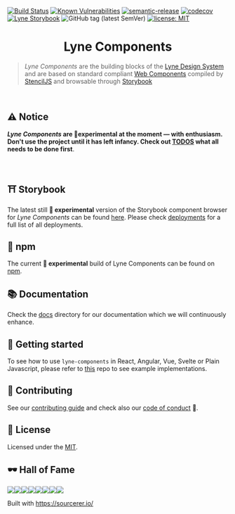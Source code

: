 [![Build Status](https://travis-ci.org/lyne-design-system/lyne-components.svg?branch=master)](https://travis-ci.org/lyne-design-system/lyne-components) [![Known Vulnerabilities](https://snyk.io/test/github/lyne-design-system/lyne-components/badge.svg)](https://snyk.io/test/github/lyne-design-system/lyne-components) [![semantic-release](https://img.shields.io/badge/%20%20%F0%9F%93%A6%F0%9F%9A%80-semantic--release-e10079.svg)](https://github.com/semantic-release/semantic-release) [![codecov](https://codecov.io/gh/lyne-design-system/lyne-components/branch/master/graph/badge.svg)](https://codecov.io/gh/lyne-design-system/lyne-components) [![Lyne Storybook](https://cdn.jsdelivr.net/gh/storybookjs/brand@master/badge/badge-storybook.svg)](https://lyne-components-storybook.netlify.com) ![GitHub tag (latest SemVer)](https://img.shields.io/github/v/tag/lyne-design-system/lyne-components?label=release) [![license: MIT](https://img.shields.io/badge/License-MIT-green.svg)](https://opensource.org/licenses/MIT)

<h1 align="center">
  Lyne Components
</h1>

> *Lyne Components* are the building blocks of the [Lyne Design System](/docs/GLOSSARY.md#lyne)
> and are based on standard compliant [Web Components](/docs/GLOSSARY.md#web-components) 
> compiled by [StencilJS](/docs/GLOSSARY.md#stenciljs) and
> browsable through [Storybook](/docs/GLOSSARY.md#storybook)

<br>

## ⚠️ Notice
***Lyne Components* are 🧪experimental at the moment — with enthusiasm.<br>Don't use the project until it has left infancy. Check out [TODOS](./TODOS.md) what all needs to be done first**.

<br>


## ⛩️ Storybook
The latest still **🧪 experimental** version of the Storybook component browser for *Lyne Components* can be found [here](https://lyne-components-storybook.netlify.com).
Please check [deployments](https://lyne-components-deployments.netlify.com)  for a full list of all deployments.

## 🚀 npm
The current **🧪 experimental** build of Lyne Components can be found on [npm](https://www.npmjs.com/package/lyne-test).

## 📚 Documentation
Check the [docs](docs/README.md) directory for our documentation which we will continuously enhance.

## 🧰 Getting started
To see how to use `lyne-components` in React, Angular, Vue, Svelte or Plain Javascript, please refer to [this](https://github.com/lyne-design-system/lyne-getting-started) repo to see example implementations.

## 🙌 Contributing
See our [contributing guide](/.github/CONTRIBUTING.md) and check also our [code of conduct](/.github/CODE_OF_CONDUCT.md) 👀.

## 📝 License
Licensed under the [MIT](/LICENSE).

## 🕶️ Hall of Fame
[![](https://sourcerer.io/fame/lyne-admin/lyne-design-system/lyne-components/images/0)](https://sourcerer.io/fame/lyne-admin/lyne-design-system/lyne-components/links/0)[![](https://sourcerer.io/fame/lyne-admin/lyne-design-system/lyne-components/images/1)](https://sourcerer.io/fame/lyne-admin/lyne-design-system/lyne-components/links/1)[![](https://sourcerer.io/fame/lyne-admin/lyne-design-system/lyne-components/images/2)](https://sourcerer.io/fame/lyne-admin/lyne-design-system/lyne-components/links/2)[![](https://sourcerer.io/fame/lyne-admin/lyne-design-system/lyne-components/images/3)](https://sourcerer.io/fame/lyne-admin/lyne-design-system/lyne-components/links/3)[![](https://sourcerer.io/fame/lyne-admin/lyne-design-system/lyne-components/images/4)](https://sourcerer.io/fame/lyne-admin/lyne-design-system/lyne-components/links/4)[![](https://sourcerer.io/fame/lyne-admin/lyne-design-system/lyne-components/images/5)](https://sourcerer.io/fame/lyne-admin/lyne-design-system/lyne-components/links/5)[![](https://sourcerer.io/fame/lyne-admin/lyne-design-system/lyne-components/images/6)](https://sourcerer.io/fame/lyne-admin/lyne-design-system/lyne-components/links/6)[![](https://sourcerer.io/fame/lyne-admin/lyne-design-system/lyne-components/images/7)](https://sourcerer.io/fame/lyne-admin/lyne-design-system/lyne-components/links/7)

Built with https://sourcerer.io/
